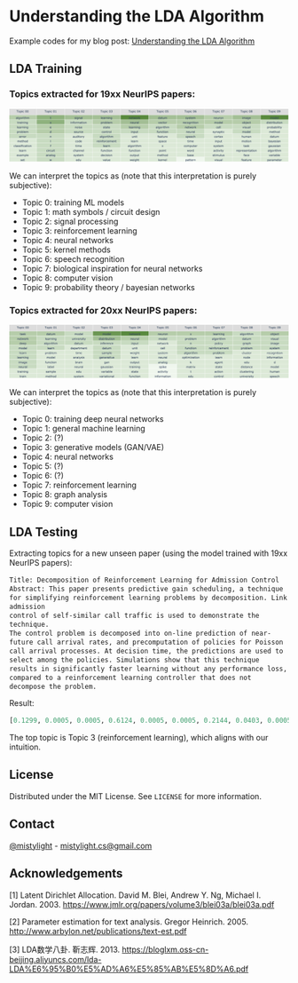# Understanding the LDA Algorithm

Example codes for my blog post: [Understanding the LDA Algorithm](https://mistylight.github.io/posts/33996/)

## LDA Training

### Topics extracted for 19xx NeurIPS papers:

![img](https://raw.githubusercontent.com/mistylight/picbed/main/Hexo/2022_05_30_1MS4KjsFfygB6XE.png)

We can interpret the topics as (note that this interpretation is purely subjective):

- Topic 0: training ML models
- Topic 1: math symbols / circuit design
- Topic 2: signal processing
- Topic 3: reinforcement learning
- Topic 4: neural networks
- Topic 5: kernel methods
- Topic 6: speech recognition
- Topic 7: biological inspiration for neural networks
- Topic 8: computer vision
- Topic 9: probability theory / bayesian networks

### Topics extracted for 20xx NeurIPS papers:

![img](https://raw.githubusercontent.com/mistylight/picbed/main/Hexo/2022_05_30_eXLfbapBF9OQo5w.png)

We can interpret the topics as (note that this interpretation is purely subjective):

- Topic 0: training deep neural networks
- Topic 1: general machine learning
- Topic 2: (?)
- Topic 3: generative models (GAN/VAE)
- Topic 4: neural networks
- Topic 5: (?)
- Topic 6: (?)
- Topic 7: reinforcement learning
- Topic 8: graph analysis
- Topic 9: computer vision

## LDA Testing

Extracting topics for a new unseen paper (using the model trained with 19xx NeurIPS papers):

```
Title: Decomposition of Reinforcement Learning for Admission Control
Abstract: This paper presents predictive gain scheduling, a technique for simplifying reinforcement learning problems by decomposition. Link admission
control of self-similar call traffic is used to demonstrate the technique.
The control problem is decomposed into on-line prediction of near-future call arrival rates, and precomputation of policies for Poisson call arrival processes. At decision time, the predictions are used to select among the policies. Simulations show that this technique results in significantly faster learning without any performance loss, compared to a reinforcement learning controller that does not decompose the problem.
```

Result:
```python
[0.1299, 0.0005, 0.0005, 0.6124, 0.0005, 0.0005, 0.2144, 0.0403, 0.0005, 0.0005]
```

The top topic is Topic 3 (reinforcement learning), which aligns with our intuition.

## License

Distributed under the MIT License. See `LICENSE` for more information.

## Contact

[@mistylight](https://github.com/mistylight) - mistylight.cs@gmail.com

## Acknowledgements

[1] Latent Dirichlet Allocation. David M. Blei, Andrew Y. Ng, Michael I. Jordan. 2003. https://www.jmlr.org/papers/volume3/blei03a/blei03a.pdf

[2] Parameter estimation for text analysis. Gregor Heinrich. 2005. http://www.arbylon.net/publications/text-est.pdf

[3] LDA数学八卦. 靳志辉. 2013. https://bloglxm.oss-cn-beijing.aliyuncs.com/lda-LDA%E6%95%B0%E5%AD%A6%E5%85%AB%E5%8D%A6.pdf
